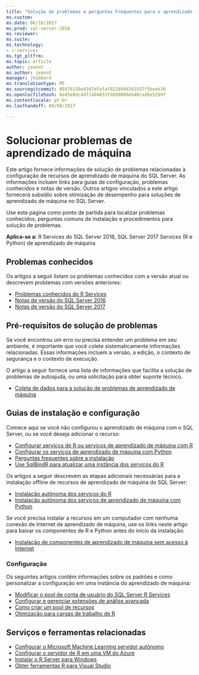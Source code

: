 ```yaml
---
title: "Solução de problemas e perguntas Frequentes para o aprendizado de máquina no SQL Server | Microsoft Docs"
ms.custom: 
ms.date: 06/16/2017
ms.prod: sql-server-2016
ms.reviewer: 
ms.suite: 
ms.technology:
- r-services
ms.tgt_pltfrm: 
ms.topic: article
author: jeannt
ms.author: jeannt
manager: jhubbard
ms.translationtype: MT
ms.sourcegitcommit: 05976158e43d7dfafaf02289462d1537f5beeb36
ms.openlocfilehash: 6e45e8dc4df1404833fddd9000eb40cad6e5299f
ms.contentlocale: pt-br
ms.lasthandoff: 09/08/2017

---
```


# <a name="troubleshoot-machine-learning"></a>Solucionar problemas de aprendizado de máquina

Este artigo fornece informações de solução de problemas relacionadas à configuração de recursos de aprendizado de máquina do SQL Server. As informações incluem links para guias de configuração, problemas conhecidos e notas de versão. Outros artigos vinculados a este artigo fornecerá subsídio sobre otimização de desempenho para soluções de aprendizado de máquina no SQL Server.

Use esta página como ponto de partida para localizar problemas conhecidos, perguntas comuns de instalação e procedimentos para solução de problemas.

**Aplica-se a:** R Services do SQL Server 2016, SQL Server 2017 Services (R e Python) de aprendizado de máquina

## <a name="known-issues"></a>Problemas conhecidos

Os artigos a seguir listam os problemas conhecidos com a versão atual ou descrevem problemas com versões anteriores:

+ [Problemas conhecidos do R Services](../advanced-analytics/known-issues-for-sql-server-machine-learning-services.md)
+ [Notas de versão do SQL Server 2016](../sql-server/sql-server-2016-release-notes.md)
+ [Notas de versão do SQL Server 2017](../sql-server/sql-server-2017-release-notes.md)

## <a name="troubleshooting-prerequisites"></a>Pré-requisitos de solução de problemas

Se você encontrou um erro ou precisa entender um problema em seu ambiente, é importante que você colete sistematicamente informações relacionadas. Essas informações incluem a versão, a edição, o contexto de segurança e o contexto de execução.

O artigo a seguir fornece uma lista de informações que facilita a solução de problemas de autoajuda, ou uma solicitação para obter suporte técnico.

+ [Coleta de dados para a solução de problemas de aprendizado de máquina](data-collection-ml-troubleshooting-process.md)

## <a name="setup-and-configuration-guides"></a>Guias de instalação e configuração

Comece aqui se você não configurou o aprendizado de máquina com o SQL Server, ou se você deseja adicionar o recurso:

+ [Configurar serviços de R ou serviços de aprendizado de máquina com R](../advanced-analytics/r/set-up-sql-server-r-services-in-database.md)
+ [Configurar os serviços de aprendizado de máquina com Python](../advanced-analytics/python/setup-python-machine-learning-services.md)
+ [Perguntas frequentes sobre a instalação](../advanced-analytics/r/upgrade-and-installation-faq-sql-server-r-services.md)
+ [Use SqlBindR para atualizar uma instância dos serviços do R](../advanced-analytics/r/use-sqlbindr-exe-to-upgrade-an-instance-of-sql-server.md)

Os artigos a seguir descrevem as etapas adicionais necessárias para a instalação offline de recursos de aprendizado de máquina do SQL Server:

+ [Instalação autônoma dos serviços do R](../advanced-analytics/r/unattended-installs-of-sql-server-r-services.md) 
+ [Instalação autônoma dos serviços de aprendizado de máquina com Python](../advanced-analytics/python/unattended-installs-of-sql-server-python-services.md)

Se você precisa instalar a recursos em um computador com nenhuma conexão de Internet de aprendizado de máquina, use os links neste artigo para baixar os componentes de R e Python antes do início da instalação:

+ [Instalação de componentes de aprendizado de máquina sem acesso à Internet](../advanced-analytics/r/installing-ml-components-without-internet-access.md)

### <a name="configuration"></a>Configuração

Os seguintes artigos contêm informações sobre os padrões e como personalizar a configuração em uma instância do aprendizado de máquina:

+ [Modificar o pool de conta de usuário do SQL Server R Services](../advanced-analytics/r/modify-the-user-account-pool-for-sql-server-r-services.md)  
+ [Configurar e gerenciar extensões de análise avançada](../advanced-analytics/r/configure-and-manage-advanced-analytics-extensions.md)  
+ [Como criar um pool de recursos](r/how-to-create-a-resource-pool-for-r.md)
+ [Otimização para cargas de trabalho de R](r/operationalizing-your-r-code.md)

## <a name="related-tools-and-services"></a>Serviços e ferramentas relacionadas

+ [Configurar o Microsoft Machine Learning servidor autônomo](../advanced-analytics/r/create-a-standalone-r-server.md)
+ [Configurar o servidor de R em uma VM do Azure](../advanced-analytics/r/provision-the-r-server-only-sql-server-2016-enterprise-vm-on-azure.md)
+ [Instalar o R Server para Windows](https://msdn.microsoft.com/microsoft-r/rserver-install-windows)
+ [Obter ferramentas R para Visual Studio](https://www.visualstudio.com/vs/rtvs/)

